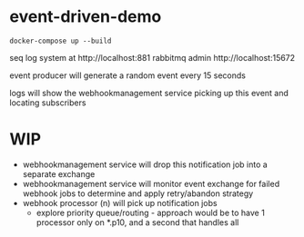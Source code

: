 # event-driven-demo

```
docker-compose up --build
```

seq log system at http://localhost:881
rabbitmq admin http://localhost:15672 

event producer will generate a random event every 15 seconds

logs will show the webhookmanagement service picking up this event and locating subscribers

# WIP

* webhookmanagement service will drop this notification job into a separate exchange
* webhookmanagement service will monitor event exchange for failed webhook jobs to determine and apply retry/abandon strategy
* webhook processor (n) will pick up notification jobs 
  * explore priority queue/routing - approach would be to have 1 processor only on *.p10, and a second that handles all 
